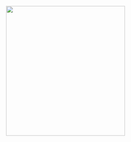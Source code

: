 <p align="center">
<img src="https://mhabibr02.github.io/Page-Web-Development/assets/img/portfolio/webdev-65.png" width="80%" height="30%">
</p>
